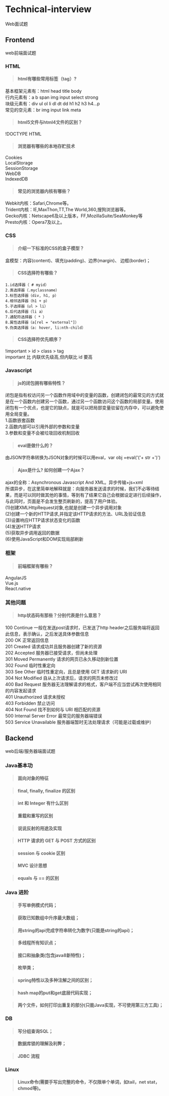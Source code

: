 # Technical-interview
Web面试题

## Frontend
web前端面试题

### HTML
>#### html有哪些常用标签（tag）?
基本框架元素有：html head title body  
行内元素有：a b span img input select strong  
块级元素有：div ul ol li dl dt dd h1 h2 h3 h4…p  
常见的空元素：br img input link meta  
>#### html5文件与html4文件的区别？
!DOCTYPE HTML  
>#### 浏览器有哪些的本地存贮技术
Cookies  
LocalStorage  
SessionStorage  
WebDB  
IndexedDB  
>#### 常见的浏览器内核有哪些？
Webkit内核：Safari,Chrome等。  
Trident内核：IE,MaxThon,TT,The World,360,搜狗浏览器等。  
Gecko内核：Netscape6及以上版本，FF,MozillaSuite/SeaMonkey等  
Presto内核：Opera7及以上。  


### CSS 
>#### 介绍一下标准的CSS的盒子模型？
盒模型：内容(content)、填充(padding)、边界(margin)、 边框(border)；  

>#### CSS选择符有哪些？
```
1.id选择器（ # myid）
2.类选择器（.myclassname）
3.标签选择器（div, h1, p）
4.相邻选择器（h1 + p）
5.子选择器（ul > li）
6.后代选择器（li a）
7.通配符选择器（ * ）
8.属性选择器（a[rel = "external"]）
9.伪类选择器（a: hover, li:nth-child）
```
>#### CSS选择符优先顺序？
!important > id > class > tag  
important 比 内联优先级高,但内联比 id 要高


### Javascript
>#### js的闭包拥有哪些特性？
闭包是指有权访问另一个函数作用域中的变量的函数，创建闭包的最常见的方式就是在一个函数内创建另一个函数，通过另一个函数访问这个函数的局部变量。使用闭包有一个优点，也是它的缺点，就是可以把局部变量驻留在内存中，可以避免使用全局变量。  
1.函数嵌套函数  
2.函数内部可以引用外部的参数和变量  
3.参数和变量不会被垃圾回收机制回收  

>#### eval是做什么的？
由JSON字符串转换为JSON对象的时候可以用eval，var obj =eval('('+ str +')')  

>#### Ajax是什么? 如何创建一个Ajax？
 ajax的全称：Asynchronous Javascript And XML。异步传输+js+xml  
 所谓异步，在这里简单地解释就是：向服务器发送请求的时候，我们不必等待结果，而是可以同时做其他的事情，等到有了结果它自己会根据设定进行后续操作，与此同时，页面是不会发生整页刷新的，提高了用户体验。  
 (1)创建XMLHttpRequest对象,也就是创建一个异步调用对象  
 (2)创建一个新的HTTP请求,并指定该HTTP请求的方法、URL及验证信息  
 (3)设置响应HTTP请求状态变化的函数  
 (4)发送HTTP请求  
 (5)获取异步调用返回的数据  
 (6)使用JavaScript和DOM实现局部刷新  


### 框架
>#### 前端框架有哪些？
AngularJS  
Vue.js  
React.native  

### 其他问题
>#### http状态码有那些？分别代表是什么意思？
100  Continue 一般在发送post请求时，已发送了http header之后服务端将返回此信息，表示确认，之后发送具体参数信息  
200  OK 正常返回信息  
201  Created  	请求成功并且服务器创建了新的资源  
202  Accepted 	服务器已接受请求，但尚未处理  
301  Moved Permanently  请求的网页已永久移动到新位置  
302 Found 临时性重定向  
303 See Other  	临时性重定向，且总是使用 GET 请求新的 URI  
304  Not Modified 自从上次请求后，请求的网页未修改过  
400 Bad Request  服务器无法理解请求的格式，客户端不应当尝试再次使用相同的内容发起请求  
401 Unauthorized 请求未授权  
403 Forbidden  	禁止访问  
404 Not Found  	找不到如何与 URI 相匹配的资源  
500 Internal Server Error  最常见的服务器端错误  
503 Service Unavailable 服务器端暂时无法处理请求（可能是过载或维护）  

## Backend
web后端/服务器端面试题

### Java基本功
>#### 面向对象的特征

>#### final, finally, finalize 的区别

>#### int 和 Integer 有什么区别

>#### 重载和重写的区别

>#### 说说反射的用途及实现

>#### HTTP 请求的 GET 与 POST 方式的区别

>#### session 与 cookie 区别

>#### MVC 设计思想

>#### equals 与 == 的区别

### Java 进阶
>#### 手写单例模式代码；

>#### 获取已知数组中升序最大数组；

>#### 用string的api完成字符串转化为数字(只能是string的api)；

>#### 多线程所有知识点；

>#### 接口和抽象类(包含java8新特性)；

>#### 枚举类；

>#### spring特性以及多种注解之间的区别；

>####  hash map的put和get底层代码实现；

>#### 两个文件，如何打印出重复的部分(只能Java实现，不可使用第三方工具)；

### DB
>#### 写分组查询SQL；

>#### 数据库锁的理解及利弊；

>#### JDBC 流程

### Linux
>#### Linux命令(需要手写出完整的命令，不仅限单个单词，如tail，net stat，chmod等)。















